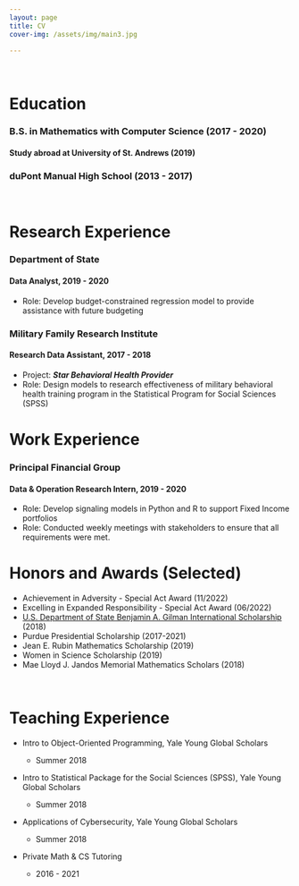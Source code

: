 ```yaml
---
layout: page
title: CV
cover-img: /assets/img/main3.jpg

---
```


<br/>


# Education
### B.S. in Mathematics with Computer Science (2017 - 2020)
#### Study abroad at University of St. Andrews (2019)

### duPont Manual High School (2013 - 2017)
<br/>

# Research Experience
### Department of State
#### Data Analyst, 2019 - 2020
* Role: Develop budget-constrained regression model to provide assistance with future budgeting

### Military Family Research Institute
#### Research Data Assistant, 2017 - 2018
*  Project: _**Star Behavioral Health Provider**_
  * Role: Design models to research effectiveness of military behavioral health training program in the Statistical Program for Social Sciences (SPSS)

# Work Experience
### Principal Financial Group
#### Data & Operation Research Intern, 2019 - 2020
* Role: Develop signaling models in Python and R to support Fixed Income portfolios
* Role: Conducted weekly meetings with stakeholders to ensure that all requirements were met. 


# Honors and Awards (Selected)
*	Achievement in Adversity - Special Act Award (11/2022)
*	Excelling in Expanded Responsibility - Special Act Award (06/2022)
* [U.S. Department of State Benjamin A. Gilman International Scholarship](https://www.purdue.edu/niso/scholars/Lee,%20Sue%2019gl.php) (2018) 
* Purdue Presidential Scholarship (2017-2021)
* Jean E. Rubin Mathematics Scholarship (2019)
* Women in Science Scholarship (2019)
* Mae Lloyd J. Jandos Memorial Mathematics Scholars (2018)


<br/>

# Teaching Experience
* Intro to Object-Oriented Programming, Yale Young Global Scholars
  * Summer 2018

* Intro to Statistical Package for the Social Sciences (SPSS), Yale Young Global Scholars
  * Summer 2018

* Applications of Cybersecurity, Yale Young Global Scholars
  * Summer 2018

* Private Math & CS Tutoring
  * 2016 - 2021
